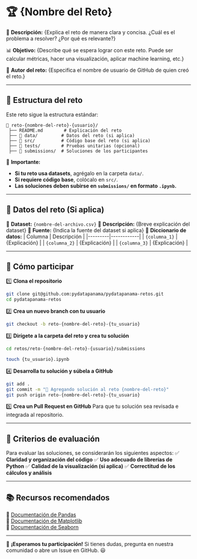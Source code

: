 # 🏆 {Nombre del Reto}

📌 **Descripción:**
{Explica el reto de manera clara y concisa. ¿Cuál es el problema a resolver? ¿Por qué es relevante?}

📊 **Objetivo:**
{Describe qué se espera lograr con este reto. Puede ser calcular métricas, hacer una visualización, aplicar machine learning, etc.}

👤 **Autor del reto:**
{Especifica el nombre de usuario de GitHub de quien creó el reto.}

---

## 📂 **Estructura del reto**
Este reto sigue la estructura estándar:
```plaintext
📂 reto-{nombre-del-reto}-{usuario}/
 ├── README.md        # Explicación del reto
 ├── 📂 data/         # Datos del reto (si aplica)
 ├── 📂 src/          # Código base del reto (si aplica)
 ├── 📂 tests/        # Pruebas unitarias (opcional)
 ├── 📂 submissions/  # Soluciones de los participantes
```
📢 **Importante:**
- **Si tu reto usa datasets**, agrégalo en la carpeta `data/`.
- **Si requiere código base**, colócalo en `src/`.
- **Las soluciones deben subirse en `submissions/` en formato `.ipynb`.**

---

## 📌 **Datos del reto** (Si aplica)
📂 **Dataset:** `{nombre-del-archivo.csv}`
🔹 **Descripción:** {Breve explicación del dataset}
🔹 **Fuente:** {Indica la fuente del dataset si aplica}
🔹 **Diccionario de datos:**
| Columna | Descripción |
|---------|------------|
| `{columna_1}` | {Explicación} |
| `{columna_2}` | {Explicación} |
| `{columna_3}` | {Explicación} |

---

## 🚀 **Cómo participar**
1️⃣ **Clona el repositorio**
```bash
git clone git@github.com:pydatapanama/pydatapanama-retos.git
cd pydatapanama-retos
```

2️⃣ **Crea un nuevo branch con tu usuario**
```bash
git checkout -b reto-{nombre-del-reto}-{tu_usuario}
```

3️⃣ **Dirígete a la carpeta del reto y crea tu solución**
```bash
cd retos/reto-{nombre-del-reto}-{usuario}/submissions
```
```bash
touch {tu_usuario}.ipynb
```

4️⃣ **Desarrolla tu solución y súbela a GitHub**
```bash
git add .
git commit -m "🚀 Agregando solución al reto {nombre-del-reto}"
git push origin reto-{nombre-del-reto}-{tu_usuario}
```

5️⃣ **Crea un Pull Request en GitHub**
Para que tu solución sea revisada e integrada al repositorio.

---

## 🔹 **Criterios de evaluación**
Para evaluar las soluciones, se considerarán los siguientes aspectos:
✅ **Claridad y organización del código**
✅ **Uso adecuado de librerías de Python**
✅ **Calidad de la visualización (si aplica)**
✅ **Correctitud de los cálculos y análisis**

---

## 📚 **Recursos recomendados**
📌 [Documentación de Pandas](https://pandas.pydata.org/docs/)  
📌 [Documentación de Matplotlib](https://matplotlib.org/stable/contents.html)  
📌 [Documentación de Seaborn](https://seaborn.pydata.org/)  

---

🚀 **¡Esperamos tu participación!** Si tienes dudas, pregunta en nuestra comunidad o abre un Issue en GitHub. 😃